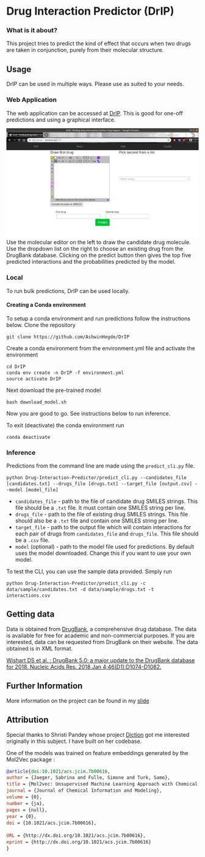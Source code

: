 # Drug Interaction Predictor (DrIP)
### What is it about?
This project tries to predict the kind of effect that occurs when two drugs are taken in conjunction, purely from their molecular structure. 

## Usage
DrIP can be used in multiple ways. Please use as suited to your needs.
### Web Application
The web application can be accessed at [DrIP](http://mlsolver.xyz/DrIP). This is good for one-off predictions and using a graphical interface.

![Web App](Web_app_screenshot.png)
Use the molecular editor on the left to draw the candidate drug molecule. Use the dropdown list on the right to choose an existing drug from the DrugBank database. Clicking on the predict button then gives the top five predicted interactions and the probabilities predicted by the model.
### Local
To run bulk predictions, DrIP can be used locally. 
#### Creating a Conda environment
To setup a conda environment and run predictions follow the instructions below.
Clone the repository

	git clone https://github.com/AshwinHegde/DrIP

Create a conda environment from the environment.yml file and activate the environment

	cd DrIP
	conda env create -n DrIP -f environment.yml
	source activate DrIP

Next download the pre-trained model

	bash download_model.sh

Now you are good to go. See instructions below to run inference.

To exit (deactivate) the conda environment run

	conda deactivate

### Inference
Predictions from the command line are made using the `predict_cli.py` file.

	python Drug-Interaction-Predictor/predict_cli.py --candidates_file [candidates.txt] --drugs_file [drugs.txt] --target_file [output.csv] --model [model_file]

* `candidates_file` - path to the file of candidate drug SMILES strings. This file should be a `.txt` file. It must contain one SMILES string per line.
* `drugs_file` - path to the file of existing drug SMILES strings. This file should also be a `.txt` file and contain one SMILES string per line.
* `target_file` - path to the output file which will contain interactions for each pair of drugs from `candidates_file` and `drugs_file`. This file should be a `.csv` file.
* `model` (optional) - path to the model file used for predictions. By default uses the model downloaded. Change this if you want to use your own model.

To test the CLI, you can use the sample data provided. Simply run 

	python Drug-Interaction-Predictor/predict_cli.py -c data/sample/candidates.txt -d data/sample/drugs.txt -t interactions.csv


## Getting data
Data is obtained from [DrugBank](https://www.drugbank.ca/), a comprehensive drug database. The data is available for free for academic and non-commercial purposes. If you are interested, data can be requested from DrugBank on their website. The data obtained is in XML format.

[Wishart DS et al. : DrugBank 5.0: a major update to the DrugBank database for 2018. Nucleic Acids Res. 2018 Jan 4;46(D1):D1074-D1082.](https://www.ncbi.nlm.nih.gov/pubmed/29126136)

## Further Information
More information on the project can be found in my [slide](https://tinyurl.com/project-DrIP)

## Attribution
Special thanks to Shristi Pandey whose project [Diction](https://github.com/ShristiP/diction) got me interested originally in this subject. I have built on her codebase.

One of the models was trained on feature embeddings generated by the Mol2Vec package : 
```bib
@article{doi:10.1021/acs.jcim.7b00616,
author = {Jaeger, Sabrina and Fulle, Simone and Turk, Samo},
title = {Mol2vec: Unsupervised Machine Learning Approach with Chemical Intuition},
journal = {Journal of Chemical Information and Modeling},
volume = {0},
number = {ja},
pages = {null},
year = {0},
doi = {10.1021/acs.jcim.7b00616},

URL = {http://dx.doi.org/10.1021/acs.jcim.7b00616},
eprint = {http://dx.doi.org/10.1021/acs.jcim.7b00616}
}
```
